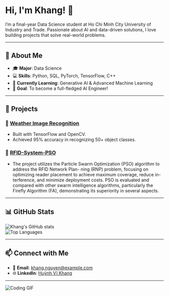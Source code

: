 # Hi, I'm Khang! 👋  
I’m a final-year Data Science student at Ho Chi Minh City University of Industry and Trade. Passionate about AI and data-driven solutions, I love building projects that solve real-world problems.

---

## 🌟 **About Me**
- 🎓 **Major**: Data Science  
- 💻 **Skills**: Python, SQL, PyTorch, TensorFlow, C++  
- 🌱 **Currently Learning**: Generative AI & Advanced Machine Learning  
- 🎯 **Goal**: To become a full-fledged AI Engineer!

---

## 🚀 **Projects**
### 🔗 [Weather Image Recognition](https://github.com/netprtony/CNN_PridictionWeather)  
- Built with TensorFlow and OpenCV.  
- Achieved 95% accuracy in recognizing 50+ object classes.  

### 🔗 [RFID-System-PSO](https://github.com/netprtony/RFID-System-PSO)  
- The project utilizes the Particle Swarm Optimization (PSO) algorithm to address the RFID Network Plan-
ning (RNP) problem, focusing on optimizing reader placement to achieve maximum coverage, reduce in-
terference, and minimize deployment costs. PSO is evaluated and compared with other swarm intelligence
algorithms, particularly the Firefly Algorithm (FA), demonstrating its superiority in several aspects.

---

## 📊 **GitHub Stats**
![Khang's GitHub stats](https://github-readme-stats.vercel.app/api?username=netprtony&show_icons=true&theme=radical)  
![Top Languages](https://github-readme-stats.vercel.app/api/top-langs/?username=huynhvikhang6a13&layout=compact&theme=radical)

---

## 📫 **Connect with Me**
- 📧 **Email**: khang.nguyen@example.com  
- 🌐 **LinkedIn**: [Huỳnh Vĩ Khang](https://www.linkedin.com/in/v%C4%A9-khang-hu%E1%BB%B3nh-a86a40315/)  

---

![Coding GIF](https://media.giphy.com/media/qgQUggAC3Pfv687qPC/giphy.gif)


<!--
**netprtony/netprtony** is a ✨ _special_ ✨ repository because its `README.md` (this file) appears on your GitHub profile.

Here are some ideas to get you started:

- 🔭 I’m currently working on ...
- 🌱 I’m currently learning ...
- 👯 I’m looking to collaborate on ...
- 🤔 I’m looking for help with ...
- 💬 Ask me about ...
- 📫 How to reach me: ...
- 😄 Pronouns: ...
- ⚡ Fun fact: ...
-->
